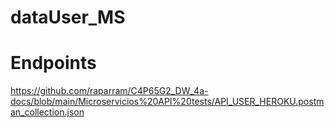 # dataUser_MS
# Endpoints
https://github.com/raparram/C4P65G2_DW_4a-docs/blob/main/Microservicios%20API%20tests/API_USER_HEROKU.postman_collection.json
